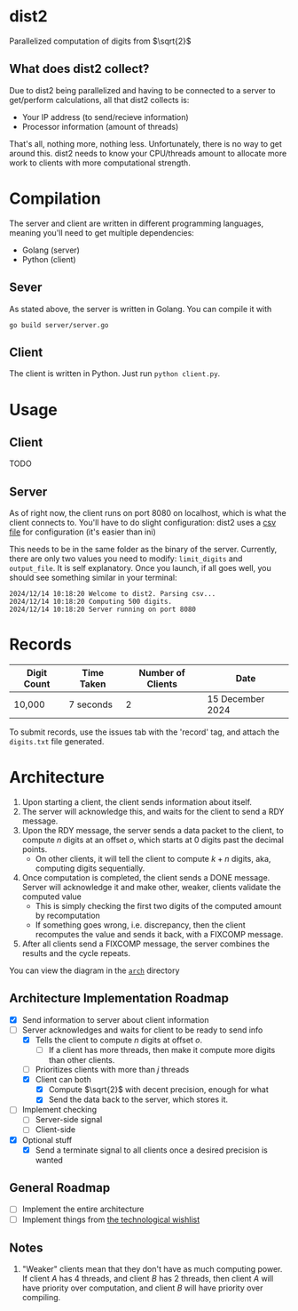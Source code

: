 # dist2
Parallelized computation of digits from $\sqrt{2}$

## What does dist2 collect?
Due to dist2 being parallelized and having to be connected to a server
to get/perform calculations, all that dist2 collects is:
- Your IP address (to send/recieve information)
- Processor information (amount of threads)

That's all, nothing more, nothing less. Unfortunately, there is no way to
get around this. dist2 needs to know your CPU/threads amount to allocate
more work to clients with more computational strength.


# Compilation
The server and client are written in different programming languages,
meaning you'll need to get multiple dependencies:
- Golang (server)
- Python (client)

## Sever
As stated above, the server is written in Golang. You can compile it with
```
go build server/server.go
```

## Client
The client is written in Python. Just run `python client.py`.

# Usage

## Client
TODO

## Server
As of right now, the client runs on port 8080 on localhost, which is what the client connects to. You'll
have to do slight configuration: dist2 uses a [csv file](./src/server/config.csv) for configuration (it's
easier than ini)

This needs to be in the same folder as the binary of the server. Currently, there are only two values you need
to modify: `limit_digits` and `output_file`. It is self explanatory. Once you launch, if all goes well, you should see
something similar in your terminal:
```
2024/12/14 10:18:20 Welcome to dist2. Parsing csv...
2024/12/14 10:18:20 Computing 500 digits.
2024/12/14 10:18:20 Server running on port 8080
```

# Records
| Digit Count | Time Taken | Number of Clients | Date |
| ----------- | ---------- | ----------------- | ---- |
| 10,000      | 7  seconds | 2   | 15 December 2024   |

To submit records, use the issues tab with the 'record' tag, and attach the `digits.txt` file
generated.

# Architecture
1. Upon starting a client, the client sends information about itself.
2. The server will acknowledge this, and waits for the client to send a RDY
message.
3. Upon the RDY message, the server sends a data packet to the client, to compute $n$ digits at an offset $o$, which starts at 0 digits past the decimal points.
	- On other clients, it will tell the client to compute $k+n$ digits, aka, computing digits sequentially.
4. Once computation is completed, the client sends a DONE message. Server
will acknowledge it and make other, weaker, clients validate the computed value
	- This is simply checking the first two digits of the computed amount by recomputation
	- If something goes wrong, i.e. discrepancy, then the client recomputes the value and sends it back, with a FIXCOMP message.
5. After all clients send a FIXCOMP message, the server combines the results and the cycle repeats.

You can view the diagram in the [`arch`](./arch/graph.md) directory

## Architecture Implementation Roadmap
- [X] Send information to server about client information
- [ ] Server acknowledges and waits for client to be ready to send info
	- [X] Tells the client to compute $n$ digits at offset $o$.
        - [ ] If a client has more threads, then make it compute more digits than other
        clients.
	- [ ] Prioritizes clients with more than $j$ threads
	- [X] Client can both
		- [X] Compute $\sqrt{2}$ with decent precision, enough for what
		- [X] Send the data back to the server, which stores it.
- [ ] Implement checking
	- [ ] Server-side signal
	- [ ] Client-side
- [X] Optional stuff
	- [X] Send a terminate signal to all clients once a desired precision
is wanted

## General Roadmap
- [ ] Implement the entire architecture
- [ ] Implement things from [the technological wishlist](./WISHLIST.md)

## Notes
1. "Weaker" clients mean that they don't have as much computing power. If client $A$ has 4 threads, and client $B$ has
2 threads, then client $A$ will have priority over computation, and client $B$ will have priority over compiling.
